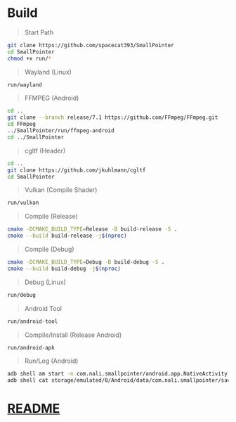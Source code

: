 # Build
>Start Path
```bash
git clone https://github.com/spacecat393/SmallPointer
cd SmallPointer
chmod +x run/*
```
>Wayland (Linux)
```bash
run/wayland
```
>FFMPEG (Android)
```bash
cd ..
git clone --branch release/7.1 https://github.com/FFmpeg/FFmpeg.git
cd FFmpeg
../SmallPointer/run/ffmpeg-android
cd ../SmallPointer
```
>cgltf (Header)
```bash
cd ..
git clone https://github.com/jkuhlmann/cgltf
cd SmallPointer
```
>Vulkan (Compile Shader)
```bash
run/vulkan
```
>Compile (Release)
```bash
cmake -DCMAKE_BUILD_TYPE=Release -B build-release -S .
cmake --build build-release -j$(nproc)
```
>Compile (Debug)
```bash
cmake -DCMAKE_BUILD_TYPE=Debug -B build-debug -S .
cmake --build build-debug -j$(nproc)
```
>Debug (Linux)
```bash
run/debug
```
>Android Tool
```bash
run/android-tool
```
>Compile/Install (Release Android)
```bash
run/android-apk
```
>Run/Log (Android)
```bash
adb shell am start -n com.nali.smallpointer/android.app.NativeActivity
adb shell cat storage/emulated/0/Android/data/com.nali.smallpointer/save/log.dat
```
# [README](../README.md)
